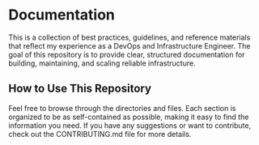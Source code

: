 # Documentation

This is a collection of best practices, guidelines, and reference materials that reflect my experience as a DevOps and Infrastructure Engineer. The goal of this repository is to provide clear, structured documentation for building, maintaining, and scaling reliable infrastructure.

## How to Use This Repository

Feel free to browse through the directories and files. Each section is organized to be as self-contained as possible, making it easy to find the information you need. If you have any suggestions or want to contribute, check out the CONTRIBUTING.md file for more details.
